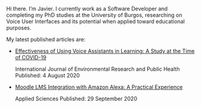<!--
**joo0003/joo0003** is a ✨ _special_ ✨ repository because its `README.md` (this file) appears on your GitHub profile.

Here are some ideas to get you started:

- 🔭 I’m currently working on ...
- 🌱 I’m currently learning ...
- 👯 I’m looking to collaborate on ...
- 🤔 I’m looking for help with ...
- 💬 Ask me about ...
- 📫 How to reach me: ...
- 😄 Pronouns: ...
- ⚡ Fun fact: ...
-->

Hi there. I’m Javier. I currently work as a Software Developer and completing my PhD studies at the University of Burgos, researching on Voice User Interfaces and its potential when applied toward educational purposes. 

My latest published articles are:

- [Effectiveness of Using Voice Assistants in Learning: A Study at the Time of COVID-19](https://doi.org/10.3390/ijerph17155618) 
  
  International Journal of Environmental Research and Public Health
  Published: 4 August 2020 
  
- [Moodle LMS Integration with Amazon Alexa: A Practical Experience](https://doi.org/10.3390/app10196859) 
  
  Applied Sciences
  Published: 29 September 2020
  
 
